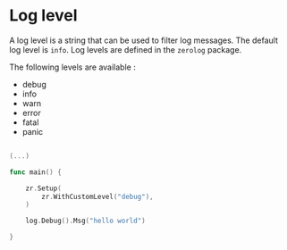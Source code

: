 # Log level

A log level is a string that can be used to filter log messages. The default log level is `info`.
Log levels are defined in the `zerolog` package. 

The following levels are available :

* debug
* info
* warn
* error
* fatal
* panic

```go hl_lines="6" linenums="1"

(...)

func main() {

	zr.Setup(
        zr.WithCustomLevel("debug"),
    )

	log.Debug().Msg("hello world")

}

```